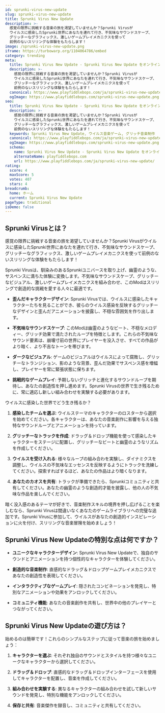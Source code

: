 ```yaml
---
id: sprunki-virus-new-update
slug: sprunki-virus-new-update
title: Sprunki Virus New Update
description: >-
  感覚の限界に挑戦する音楽の旅を渇望していませんか？Sprunki Virusが
  ウイルスに感染したSprunki世界にあなたを連れて行き、不気味なサウンドスケープ、
  グリッチーなグラフィックス、激しいゲームプレイメカニクスを使って
  前例のないスリリングな体験をもたらします！
image: /sprunki-virus-new-update.png
iframe: https://turbowarp.org/1104064786/embed
category: trending
meta:
  title: Sprunki Virus New Update - Sprunki Virus New Update をオンラインでプレイ
  description: >-
    感覚の限界に挑戦する音楽の旅を渇望していませんか？Sprunki Virusが
    ウイルスに感染したSprunki世界にあなたを連れて行き、不気味なサウンドスケープ、
    グリッチーなグラフィックス、激しいゲームプレイメカニクスを使って
    前例のないスリリングな体験をもたらします！
  canonical: https://www.playfiddlebops.com/ja/sprunki-virus-new-update/
  ogImage: https://www.playfiddlebops.com/sprunki-virus-new-update.png
seo:
  title: Sprunki Virus New Update - Sprunki Virus New Update をオンラインでプレイ
  description: >-
    感覚の限界に挑戦する音楽の旅を渇望していませんか？Sprunki Virusが
    ウイルスに感染したSprunki世界にあなたを連れて行き、不気味なサウンドスケープ、
    グリッチーなグラフィックス、激しいゲームプレイメカニクスを使って
    前例のないスリリングな体験をもたらします！
  keywords: Sprunki Virus New Update, ウイルス音楽ゲーム, グリッチ音楽制作
  canonical: https://www.playfiddlebops.com/ja/sprunki-virus-new-update/
  ogImage: https://www.playfiddlebops.com/sprunki-virus-new-update.png
  schema:
    name: Sprunki Virus New Update - Sprunki Virus New Update をオンラインでプレイ
    alternateName: playfiddlebops.com
    url: https://www.playfiddlebops.com/ja/sprunki-virus-new-update/
rating:
  score: 4
  maxScore: 5
  votes: 407
  stars: 4
breadcrumb:
  home: ホーム
  current: Sprunki Virus New Update
pageType: traditional
isDemo: false
---
```


## Sprunki Virusとは？

感覚の限界に挑戦する音楽の旅を渇望していませんか？Sprunki Virusがウイルスに感染したSprunki世界にあなたを連れて行き、不気味なサウンドスケープ、グリッチーなグラフィックス、激しいゲームプレイメカニクスを使って前例のないスリリングな体験をもたらします！

Sprunki Virusは、馴染みのあるSprunkiユニバースを取り上げ、幽霊のような、サスペンスに満ちた体験に変換します。不気味なサウンドスケープ、グリッチーなビジュアル、激しいゲームプレイメカニクスを組み合わせ、このModはスリリングで創造的な挑戦を愛する人々に最適です。

- **歪んだキャラクターデザイン**: Sprunki Virusでは、ウイルスに感染したキャラクターたちを見ることができ、彼らのウイルス感染を反映するグリッチーなデザインと歪んだアニメーションを披露し、不穏な雰囲気を作り出します。

- **不気味なサウンドスケープ**: このModは幽霊のようなビート、不穏なメロディー、グリッチ効果で満たされたループを特徴とします。これらの不気味なサウンド要素は、崩壊寸前の世界にプレイヤーを没入させ、すべての作品がより暗く、より不吉なトーンを帯びます。

- **ダークなビジュアル**: ゲームのビジュアルはウイルスによって腐敗し、グリッチーなトランジション、影のような背景、歪んだ効果でサスペンス感を増幅し、プレイヤーを常に緊張状態に保ちます。

- **挑戦的なゲームプレイ**: 予期しないグリッチと進化するサウンドループを期待し、あなたの創造性を押し進めます。Sprunki Virusの世界で生き残るために、常に適応し新しい組み合わせを実験する必要があります。

ウイルスに感染した世界でどう生き残るか？

1. **感染したチームを選ぶ**: ウイルステーマのキャラクターのロスターから選択を始めてください。各キャラクターは、あなたの音楽創作に影響を与える独特なサウンドループとアニメーションを持っています。

2. **グリッチーなトラックを作成**: ドラッグ＆ドロップ機能を使って感染したキャラクターをステージに配置し、グリッチーなビートと幽霊のようなリズムを作成してください。

3. **ウイルスを受け入れる**: 様々なループの組み合わを実験し、ダイナミクスを調整し、ウイルスの不気味なエッセンスを反映するようにトラックを洗練してください。探索すればするほど、あなたの作品はより暗くなります。

4. **あなたのカオスを共有**: トラックが準備できたら、Sprunkiコミュニティと共有してください。あなたの幽霊のような創造的才能を披露し、他の人の不気味な作品を楽しんでください。

暗く没入感のあるテーマが好きで、音楽制作スキルの境界を押し広げることを楽しむなら、Sprunki Virusは間違いなくあなたのゲームライブラリへの完璧な追加です。Sprunki Virusに参加して、ウイルスがあなたの創造的インスピレーションに火を付け、スリリングな音楽冒険を始めましょう！

## Sprunki Virus New Updateの特別な点は何ですか？

- **ユニークなキャラクターデザイン**: Sprunki Virus New Updateで、独自のサウンドとアニメーションを持つ個性的なキャラクターを体験してください。

- **創造的な音楽制作**: 直感的なドラッグ＆ドロップゲームプレイメカニクスであなたの創造性を表現してください。

- **インタラクティブなゲームプレイ**: 隠されたコンビネーションを発見し、特別なアニメーションや効果をアンロックしてください。

- **コミュニティ機能**: あなたの音楽創作を共有し、世界中の他のプレイヤーとつながってください。

## Sprunki Virus New Updateの遊び方は？

始めるのは簡単です！これらのシンプルなステップに従って音楽の旅を始めましょう：

1. **キャラクターを選ぶ**: それぞれ独自のサウンドとスタイルを持つ様々なユニークなキャラクターから選択してください。

2. **ドラッグ＆ドロップ**: 直感的なドラッグ＆ドロップインターフェースを使用してキャラクターを配置し、音楽を作成してください。

3. **組み合わせを実験する**: 異なるキャラクターの組み合わせを試して新しいサウンドを発見し、特別な機能をアンロックしてください。

4. **保存と共有**: 音楽傑作を録音し、コミュニティと共有してください。